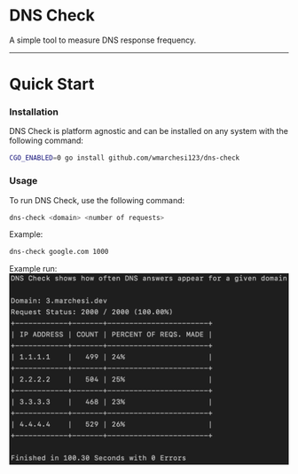 # DNS Check
A simple tool to measure DNS response frequency.

---

# Quick Start

### Installation
DNS Check is platform agnostic and can be installed on any system with the following command:
```bash
CGO_ENABLED=0 go install github.com/wmarchesi123/dns-check
```

### Usage

To run DNS Check, use the following command:
```bash
dns-check <domain> <number of requests>
```

Example:
```bash
dns-check google.com 1000
```

Example run:
<img src="docs/img/ex1.png" alt="A screenshot showing a successful dns-check run." style="zoom:50%;" />

